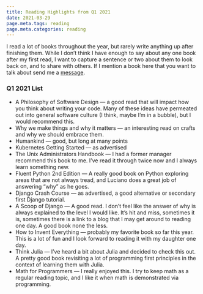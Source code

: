 ```yaml
---
title: Reading Highlights from Q1 2021
date: 2021-03-29
page.meta.tags: reading
page.meta.categories: reading
---
```


I read a lot of books throughout the year, but rarely write anything up after finishing them. While I don’t think I have
enough to say about any one book after my first read, I want to capture a sentence or two about them to look back on,
and to share with others. If I mention a book here that you want to talk about send me
a [message](mailto:alexander@burningdaylight.io).

### Q1 2021 List

- A Philosophy of Software Design — a good read that will impact how you think about writing your code. Many of these
  ideas have permeated out into general software culture (I think, maybe I’m in a bubble), but I would recommend this.
- Why we make things and why it matters — an interesting read on crafts and why we should embrace them.
- Humankind — good, but long at many points
- Kubernetes Getting Started — as advertised
- The Unix Administrators Handbook — I had a former manager recommend this book to me. I’ve read it through twice now
  and I always learn something new.
- Fluent Python 2nd Edition — A really good book on Python exploring areas that are not always tread, and Luciano does a
  great job of answering “why” as he goes.
- Django Crash Course — as advertised, a good alternative or secondary first Django tutorial.
- A Scoop of Django — A good read. I don’t feel like the answer of why is always explained to the level I would like.
  It’s hit and miss, sometimes it is, sometimes there is a link to a blog that I may get around to reading one day. A
  good book none the less.
- How to Invent Everything — probably my favorite book so far this year. This is a lot of fun and I look forward to
  reading it with my daughter one day.
- Think Julia — I’ve heard a bit about Julia and decided to check this out. A pretty good book revisiting a lot of
  programming first principles in the context of learning them with Julia.
- Math for Programmers — I really enjoyed this. I try to keep math as a regular reading topic, and I like it when math
  is demonstrated via programming.
